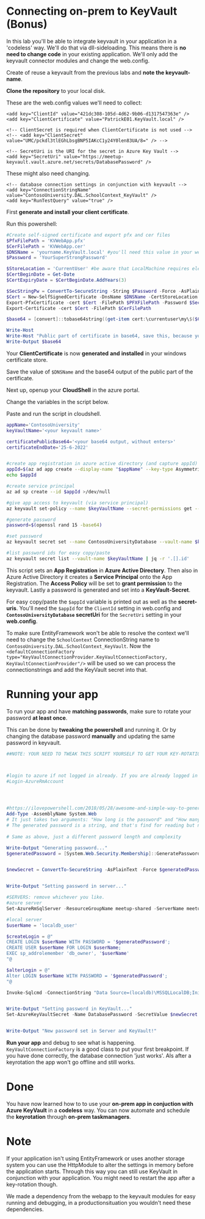 # Connecting on-prem to KeyVault (Bonus)



In this lab you'll be able to integrate keyvault in your application in a 'codeless' way. We'll do that via dll-sideloading. This means there is **no need to change code** in your existing application. We'll only add the keyvault connector modules and change the web.config.



Create of reuse a keyvault from the previous labs and **note the keyvault-name**.

**Clone the repository** to your local disk.



These are the web.config values we'll need to collect:

    <add key="ClientId" value="421dc308-105d-4d62-9b06-d1317547363e" />
    <add key="ClientCertificate" value="PatrickE01.KeyVault.local" />
    
    <!-- ClientSecret is required when ClientCertificate is not used -->
    <!-- <add key="ClientSecret" value="UMC/pckdl3tlEGhLbsgBNP5IAKcC1y24Y0len83UA/8=" /> -->
    
    <!-- SecretUri is the URI for the secret in Azure Key Vault -->
    <add key="SecretUri" value="https://meetup-keyvault.vault.azure.net/secrets/DatabasePassword" />


These might also need changing.

    <!-- database connection settings in conjunction with keyvault -->
    <add key="ConnectionStringName" value="ContosoUniversity.DAL.SchoolContext_KeyVault" />
    <add key="RunTestQuery" value="true" />


First **generate and install your client certificate**.

Run this powershell:

```powershell
#Create self-signed certificate and export pfx and cer files 
$PfxFilePath = 'KVWebApp.pfx'
$CerFilePath = 'KVWebApp.cer'
$DNSName = 'yourname.KeyVault.local' #you'll need this value in your web.config
$Password = 'YourSuperStrongPassword'

$StoreLocation = 'CurrentUser' #be aware that LocalMachine requires elevated privileges
$CertBeginDate = Get-Date
$CertExpiryDate = $CertBeginDate.AddYears(3)

$SecStringPw = ConvertTo-SecureString -String $Password -Force -AsPlainText 
$Cert = New-SelfSignedCertificate -DnsName $DNSName -CertStoreLocation "cert:\$StoreLocation\My" -NotBefore $CertBeginDate -NotAfter $CertExpiryDate -KeySpec Signature
Export-PfxCertificate -cert $Cert -FilePath $PFXFilePath -Password $SecStringPw 
Export-Certificate -cert $Cert -FilePath $CerFilePath 

$base64 = [convert]::tobase64string((get-item cert:\currentuser\my\$($Cert.Thumbprint)).RawData)

Write-Host 
Write-Host "Public part of certificate in base64, save this, because you'll need this later:"
Write-Output $base64
```



Your **ClientCertificate** is now **generated** **and** **installed** in your windows certificate store.

Save the value of `$DNSName` and the base64 output of the public part of the certificate.



Next up, openup your **CloudShell** in the azure portal.

Change the variables in the script below.

Paste and run the script in cloudshell.

```bash
appName='ContosoUniversity'
keyVaultName='<your keyvault name>'

certificatePublicBase64='<your base64 output, without enters>'
certificateEndDate='25-6-2022'


#create app registration in azure active directory (and capture appId)
appId=$(az ad app create --display-name "$appName" --key-type AsymmetricX509Cert --key-value $certificatePublicBase64 --end-date $certificateEndDate | jq -r '.appId')
echo $appId

#create service principal
az ad sp create --id $appId >/dev/null

#give app access to keyvault (via service principal)
az keyvault set-policy --name $keyVaultName --secret-permissions get --spn $appId >/dev/null

#generate password
password=$(openssl rand 15 -base64)

#set password
az keyvault secret set --name ContosoUniversityDatabase --vault-name $keyVaultName --description "password used to acces the Contoso database" --value "$password" >/dev/null

#list password ids for easy copy/paste
az keyvault secret list --vault-name $keyVaultName | jq -r '.[].id'
```

This script sets an **App Registration** in **Azure Active Directory**. Then also in Azure Active Directory it creates a **Service Principal** onto the App Registration. The **Access Policy** will be set to **grant permission** to the keyvault. Lastly a password is generated and set into a **KeyVault-Secret**.



For easy copy/paste the `$appId` variable is printed out as well as the **secret-uris**. You'll need the `$appId` for the `ClientId` setting in web.config and **`ContosoUniversityDatabase` secretUri** for the `SecretUri` setting in your **web.config**.



To make sure EntityFramework won't be able to resolve the context we'll need to change the `SchoolContext` ConnectionString name to `ContosoUniversity.DAL.SchoolContext_KeyVault`. Now the ` <defaultConnectionFactory type="KeyVaultConnectionProvider.KeyVaultConnectionFactory, KeyVaultConnectionProvider"/>` will be used so we can process the connectionstrings and add the KeyVault secret into that.

 

# Running your app

To run your app and have **matching passwords**, make sure to rotate your password **at least once**.

This can be done by **tweaking the powershell** and running it. Or by changing the database password **manually** and updating the same password in keyvault.



```powershell
##NOTE: YOUR NEED TO TWEAK THIS SCRIPT YOURSELF TO GET YOUR KEY-ROTATION TO WORK AS PART OF THE LAB EXPERIENCE



#login to azure if not logged in already. If you are already logged in you can comment this line out.
#Login-AzureRmAccount




#https://ilovepowershell.com/2018/05/28/awesome-and-simple-way-to-generate-random-passwords-with-powershell/
Add-Type -AssemblyName System.Web 
# It just takes two arguments: "How long is the password" and "How many special characters"?
# The generated password is a string, and that's find for reading but not useful for creating a credential object. So you'll usually need to convert the password into a SecureString.
 
# Same as above, just a different password length and complexity

Write-Output "Generating password..."
$generatedPassword = [System.Web.Security.Membership]::GeneratePassword(30,10)


$newSecret = ConvertTo-SecureString -AsPlainText -Force $generatedPassword 


Write-Output "Setting password in server..."

#SERVERS: remove whichever you like.
#azure server
Set-AzureRmSqlServer -ResourceGroupName meetup-shared -ServerName meetup-shared -SqlAdministratorPassword $newSecret | out-null

#local server
$userName = 'localdb_user'

$createLogin = @"
CREATE LOGIN $userName WITH PASSWORD = '$generatedPassword';
CREATE USER $userName FOR LOGIN $userName;
EXEC sp_addrolemember 'db_owner', '$userName'
"@

$alterLogin = @"
Alter LOGIN $userName WITH PASSWORD = '$generatedPassword';
"@ 

Invoke-Sqlcmd -ConnectionString "Data Source=(localdb)\MSSQLLocalDB;Initial Catalog=ContosoUniversity2" -Query $alterLogin


Write-Output "Setting password in KeyVault..."
Set-AzureKeyVaultSecret -Name DatabasePassword -SecretValue $newSecret -VaultName pvekeyvaulttest | out-null


Write-Output "New password set in Server and KeyVault!"
```



**Run your app** and debug to see what is happening. `KeyVaultConnectionFactory` is a good class to put your first breakpoint. If you have done correctly, the database connection 'just works'. Als after a keyrotation the app won't go offline and still works.





# Done

You have now learned how to to use your **on-prem app in conjuction with Azure KeyVault** in a **codeless** way. You can now automate and schedule the **keyrotation** through **on-prem taskmanagers**.



# Note

If your application isn't using EntityFramework or uses another storage system you can use the HttpModule to alter the settings in memory before the application starts. Through this way you can still use KeyVault in conjunction with your application. You might need to restart the app after a key-rotation though.

We made a dependency from the webapp to the keyvault modules for easy running and debugging, in a productionsituation you wouldn't need these dependencies.

